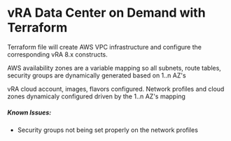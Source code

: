 <h1>vRA Data Center on Demand with Terraform</h1>

Terraform file will create AWS VPC infrastructure and configure the corresponding vRA 8.x constructs.

AWS availability zones are a variable mapping so all subnets, route tables, security groups are dynamically generated based on 1..n AZ's

vRA cloud account, images, flavors configured.  Network profiles and cloud zones dynamicaly configured driven by the 1..n AZ's mapping

<h5>Known Issues:</h5> 
<ul>
	<li>Security groups not being set properly on the network profiles</li>
</ul>